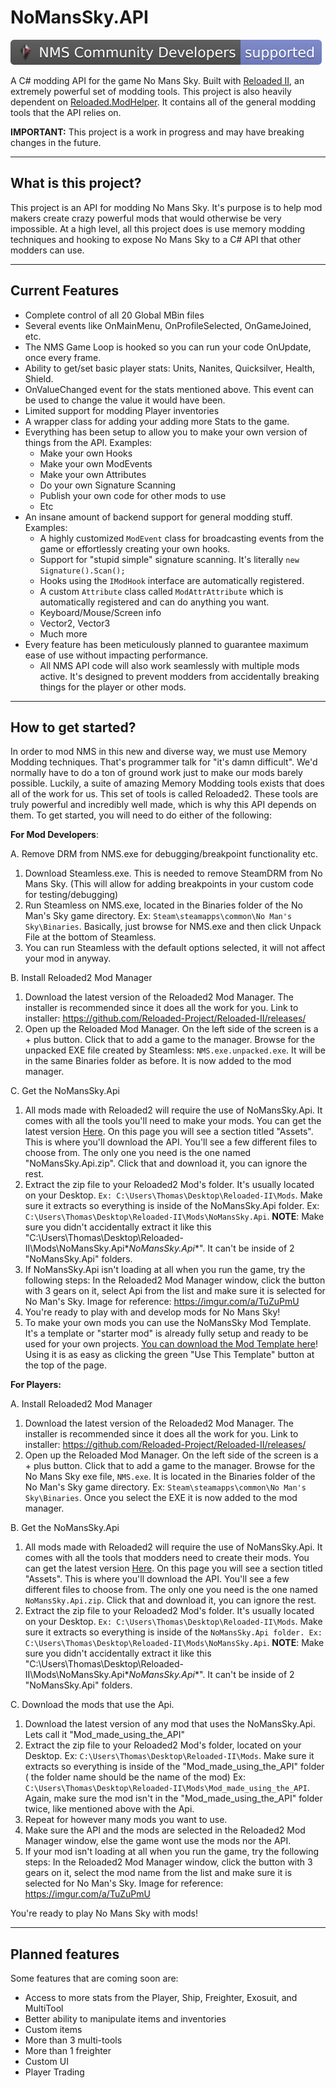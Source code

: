 # NoMansSky.API

[![Supported by the No Man's Sky Community Developers & Designers](https://raw.githubusercontent.com/NMSCD/About/master/badge/purple.svg)](https://github.com/NMSCD)

A C# modding API for the game No Mans Sky.
Built with [Reloaded II](https://github.com/Reloaded-Project), an extremely powerful set of modding tools. This project is also heavily dependent on [Reloaded.ModHelper](https://github.com/gurrenm3/Reloaded.ModHelper). It contains all of the general modding tools that the API relies on.

**IMPORTANT:**
This project is a work in progress and may have breaking changes in the future.

-----

## What is this project?
This project is an API for modding No Mans Sky. It's purpose is to help mod makers create crazy powerful mods that would otherwise be very impossible. At a high level, all this project does is use memory modding techniques and hooking to expose No Mans Sky to a C# API that other modders can use.

-----

## Current Features
- Complete control of all 20 Global MBin files
- Several events like OnMainMenu, OnProfileSelected, OnGameJoined, etc.
- The NMS Game Loop is hooked so you can run your code OnUpdate, once every frame.
- Ability to get/set basic player stats: Units, Nanites, Quicksilver, Health, Shield.
- OnValueChanged event for the stats mentioned above. This event can be used to change the value it would have been.
- Limited support for modding Player inventories
- A wrapper class for adding your adding more Stats to the game.
- Everything has been setup to allow you to make your own version of things from the API. Examples:
   - Make your own Hooks
   - Make your own ModEvents
   - Make your own Attributes
   - Do your own Signature Scanning
   - Publish your own code for other mods to use
   - Etc
- An insane amount of backend support for general modding stuff. Examples:
   - A highly customized ``ModEvent`` class for broadcasting events from the game or effortlessly creating your own hooks.
   - Support for "stupid simple" signature scanning. It's literally ``new Signature().Scan();``
   - Hooks using the ``IModHook`` interface are automatically registered.
   - A custom ``Attribute`` class called ``ModAttrAttribute`` which is automatically registered and can do anything you want.
   - Keyboard/Mouse/Screen info
   - Vector2, Vector3
   - Much more
- Every feature has been meticulously planned to guarantee maximum ease of use without impacting performance.
   - All NMS API code will also work seamlessly with multiple mods active. It's designed to prevent modders from accidentally breaking things for the player or other mods.

-----

## How to get started?
In order to mod NMS in this new and diverse way, we must use Memory Modding techniques. That's programmer talk for "it's damn difficult". We'd normally have to do a ton of ground work just to make our mods barely possible. Luckily, a suite of amazing Memory Modding tools exists that does all of the work for us. This set of tools is called Reloaded2. These tools are truly powerful and incredibly well made, which is why this API depends on them. To get started, you will need to do either of the following:

__For Mod Developers__:

A. Remove DRM from NMS.exe for debugging/breakpoint functionality etc.

1) Download Steamless.exe. This is needed to remove SteamDRM from No Mans Sky. (This will allow for adding breakpoints in your custom code for testing/debugging)
2) Run Steamless on NMS.exe, located in the Binaries folder of the No Man's Sky game directory. Ex: `Steam\steamapps\common\No Man's Sky\Binaries`. Basically, just browse for NMS.exe and then click Unpack File at the bottom of Steamless.
3) You can run Steamless with the default options selected, it will not affect your mod in anyway.

B. Install Reloaded2 Mod Manager
1) Download the latest version of the Reloaded2 Mod Manager. The installer is recommended since it does all the work for you. Link to installer: https://github.com/Reloaded-Project/Reloaded-II/releases/
2) Open up the Reloaded Mod Manager. On the left side of the screen is a + plus button. Click that to add a game to the manager. Browse for the unpacked EXE file created by Steamless: `NMS.exe.unpacked.exe`. It will be in the same Binaries folder as before. It is now added to the mod manager.

C. Get the NoMansSky.Api
1) All mods made with Reloaded2 will require the use of NoMansSky.Api. It comes with all the tools you'll need to make your mods. You can get the latest version [Here](https://github.com/gurrenm3/NoMansSky.Api/releases/latest). On this page you will see a section titled "Assets". This is where you'll download the API. You'll see a few different files to choose from. The only one you need is the one named "NoMansSky.Api.zip". Click that and download it, you can ignore the rest.
2) Extract the zip file to your Reloaded2 Mod's folder. It's usually located on your Desktop. `Ex: C:\Users\Thomas\Desktop\Reloaded-II\Mods`. Make sure it extracts so everything is inside of the NoMansSky.Api folder. Ex: `C:\Users\Thomas\Desktop\Reloaded-II\Mods\NoMansSky.Api`. __**NOTE**__: Make sure you didn't accidentally extract it like this "C:\Users\Thomas\Desktop\Reloaded-II\Mods\NoMansSky.Api\**NoMansSky.Api**". It can't be inside of 2 "NoMansSky.Api" folders. 
3) If NoMansSky.Api isn't loading at all when you run the game, try the following steps: In the Reloaded2 Mod Manager window, click the button with 3 gears on it, select Api from the list and make sure it is selected for No Man's Sky. Image for reference: https://imgur.com/a/TuZuPmU
4) You're ready to play with and develop mods for No Mans Sky!
5) To make your own mods you can use the NoMansSky Mod Template. It's a template or "starter mod" is already fully setup and ready to be used for your own projects. [You can download the Mod Template here](https://github.com/gurrenm3/NoMansSky.ModTemplate)! Using it is as easy as clicking the green "Use This Template" button at the top of the page.



__For Players:__

A. Install Reloaded2 Mod Manager
1) Download the latest version of the Reloaded2 Mod Manager. The installer is recommended since it does all the work for you. Link to installer: https://github.com/Reloaded-Project/Reloaded-II/releases/
2) Open up the Reloaded Mod Manager. On the left side of the screen is a + plus button. Click that to add a game to the manager. Browse for the No Mans Sky exe file, `NMS.exe`. It is located in the Binaries folder of the No Man's Sky game directory. Ex: `Steam\steamapps\common\No Man's Sky\Binaries`. Once you select the EXE it is now added to the mod manager.

B. Get the NoMansSky.Api
1) All mods made with Reloaded2 will require the use of NoMansSky.Api. It comes with all the tools that modders need to create their mods. You can get the latest version [Here](https://github.com/gurrenm3/NoMansSky.Api/releases/latest). On this page you will see a section titled "Assets". This is where you'll download the API. You'll see a few different files to choose from. The only one you need is the one named `NoMansSky.Api.zip`. Click that and download it, you can ignore the rest.
2) Extract the zip file to your Reloaded2 Mod's folder. It's usually located on your Desktop. `Ex: C:\Users\Thomas\Desktop\Reloaded-II\Mods`. Make sure it extracts so everything is inside of the `NoMansSky.Api folder. Ex: C:\Users\Thomas\Desktop\Reloaded-II\Mods\NoMansSky.Api`. __**NOTE**__: Make sure you didn't accidentally extract it like this "C:\Users\Thomas\Desktop\Reloaded-II\Mods\NoMansSky.Api\**NoMansSky.Api**". It can't be inside of 2 "NoMansSky.Api" folders. 

C. Download the mods that use the Api.
1) Download the latest version of any mod that uses the NoMansSky.Api. Lets call it "Mod_made_using_the_API"
2) Extract the zip file to your Reloaded2 Mod's folder, located on your Desktop. Ex: `C:\Users\Thomas\Desktop\Reloaded-II\Mods`. Make sure it extracts so everything is inside of the "Mod_made_using_the_API" folder ( the folder name should be the name of the mod) Ex: `C:\Users\Thomas\Desktop\Reloaded-II\Mods\Mod_made_using_the_API`. Again, make sure the mod isn't in the "Mod_made_using_the_API" folder twice, like mentioned above with the Api.
3) Repeat for however many mods you want to use.
4) Make sure the API and the mods are selected in the Reloaded2 Mod Manager window, else the game wont use the mods nor the API.
5) If your mod isn't loading at all when you run the game, try the following steps: In the Reloaded2 Mod Manager window, click the button with 3 gears on it, select the mod name from the list and make sure it is selected for No Man's Sky. Image for reference: https://imgur.com/a/TuZuPmU

You're ready to play No Mans Sky with mods!

-----

## Planned features
Some features that are coming soon are:

- Access to more stats from the Player, Ship, Freighter, Exosuit, and MultiTool
- Better ability to manipulate items and inventories
- Custom items
- More than 3 multi-tools
- More than 1 freighter
- Custom UI
- Player Trading
